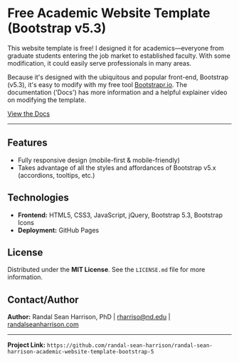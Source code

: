 # Free Academic Website Template (Bootstrap v5.3)

This website template is free! I designed it for academics—everyone from graduate students entering the job market to established faculty. With some modification, it could easily serve professionals in many areas. 

Because it's designed with the ubiquitous and popular front-end, Bootstrap (v5.3), it's easy to modify with my free tool <a href="https://bootstrapr.io" target="_blank">Bootstrapr.io</a>. The documentation ('Docs') has more information and a helpful explainer video on modifying the template.


<a href="https://randal-sean-harrison.github.io/randal-sean-harrison-academic-website-template-bootstrap-5/docs.html" target="_blank">View the Docs</a>

--- 

## Features

* Fully responsive design (mobile-first & mobile-friendly)
* Takes advantage of all the styles and affordances of Bootstrap v5.x (accordions, tooltips, etc.)

## Technologies

* **Frontend:** HTML5, CSS3, JavaScript, jQuery, Bootstrap 5.3, Bootstrap Icons
* **Deployment:** GitHub Pages

## License

Distributed under the **MIT License**. See the `LICENSE.md` file for more information.

## Contact/Author

**Author:** Randal Sean Harrison, PhD | [rharriso@nd.edu](mailto:rharriso@nd.edu) | [randalseanharrison.com](https://randalseanharrison.com)

---

**Project Link:** `https://github.com/randal-sean-harrison/randal-sean-harrison-academic-website-template-bootstrap-5`